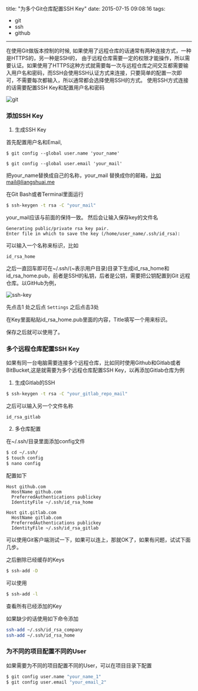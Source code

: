 title: "为多个Git仓库配置SSH Key"
date: 2015-07-15 09:08:16
tags:
- git
- ssh
- github

---

在使用Git做版本控制的时候, 如果使用了远程仓库的话通常有两种连接方式，一种是HTTPS的，另一种是SSH的，
由于远程仓库需要一定的权限才能操作，所以需要认证。如果使用了HTTPS这种方式就需要每一次与远程仓库之间交互都需要输入用户名和密码，而SSH会使用SSH认证方式来连接，只要简单的配置一次即可，不需要每次都输入，所以通常都会选择使用SSH的方式。
使用SSH方式连接的话需要配置SSH Key和配置用户名和密码
<!-- more -->

![git](http://ww4.sinaimg.cn/large/a15b4afegw1eu36wmvgorj20ir01swel)


### 添加SSH Key

1. 生成SSH Key

首先配置用户名和Email,

```
$ git config --global user.name 'your_name'

$ git config --global user.email 'your_mail'

```

把your_name替换成自己的名称，your_mail 替换成你的邮箱，比如mail@liangshuai.me

在Git Bash或者Terminal里面运行

```sh
$ ssh-keygen -t rsa -C "your_mail"
```

your_mail应该与前面的保持一致。
然后会让输入保存key的文件名

```
Generating public/private rsa key pair. 
Enter file in which to save the key (/home/user_name/.ssh/id_rsa):

```

可以输入一个名称来标识，比如

```
id_rsa_home

```

之后一直回车即可在~/.ssh/(~表示用户目录)目录下生成id_rsa_home和id_rsa_home.pub，前者是SSH的私钥，后者是公钥，需要把公钥配置到Git 远程仓库。以GitHub为例，

![ssh-key](http://ww4.sinaimg.cn/large/a15b4afegw1eu38vg831cj20u50mvjv8)


先点击1 处之后点 `Settings` 之后点击3处

在Key里面粘贴id_rsa_home.pub里面的内容，Title填写一个用来标识。

保存之后就可以使用了。

### 多个远程仓库配置SSH Key

如果有同一台电脑需要连接多个远程仓库，比如同时使用Github和Gitlab或者BitBucket,这是就需要为多个远程仓库配置SSH Key，以再添加Gitlab仓库为例

1. 生成Gitlab的SSH

```sh
$ ssh-keygen -t rsa -C "your_gitlab_repo_mail"
```

之后可以输入另一个文件名称

```
id_rsa_gitlab

```

2. 多仓库配置

在~/.ssh/目录里面添加config文件

```sh
$ cd ~/.ssh/
$ touch config
$ nano config

```
配置如下

```
Host github.com
  HostName github.com
  PreferredAuthentications publickey
  IdentityFile ~/.ssh/id_rsa_home

Host git.gitlab.com
  HostName gitlab.com
  PreferredAuthentications publickey
  IdentityFile ~/.ssh/id_rsa_gitlab

```
可以使用Git客户端测试一下，如果可以连上，那就OK了，如果有问题，试试下面几步。

之后删除已经缓存的Keys

```sh
$ ssh-add -D

```

可以使用

```sh
$ ssh-add -l
```


查看所有已经添加的Key

如果缺少的话使用如下命令添加


```sh
ssh-add ~/.ssh/id_rsa_company
ssh-add ~/.ssh/id_rsa_home

```

### 为不同的项目配置不同的User

如果需要为不同的项目配置不同的User，可以在项目目录下配置


```sh
$ git config user.name "your_name_1"
$ git config user.email "your_email_2" 

```